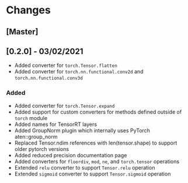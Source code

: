 # Changes

## [Master]

## [0.2.0] - 03/02/2021

- Added converter for ``torch.Tensor.flatten``
- Added converter for ``torch.nn.functional.conv2d`` and ``torch.nn.functional.conv3d``

### Added 

- Added converter for ``torch.Tensor.expand``
- Added support for custom converters for methods defined outside of ``torch`` module
- Added names for TensorRT layers
- Added GroupNorm plugin which internally uses PyTorch aten::group_norm
- Replaced Tensor.ndim references with len(tensor.shape) to support older pytorch versions
- Added reduced precision documentation page
- Added converters for ``floordiv``, ``mod``, ``ne``, and ``torch.tensor`` operations
- Extended ``relu`` converter to support ``Tensor.relu`` operation
- Extended ``sigmoid`` converter to support ``Tensor.sigmoid`` operation
